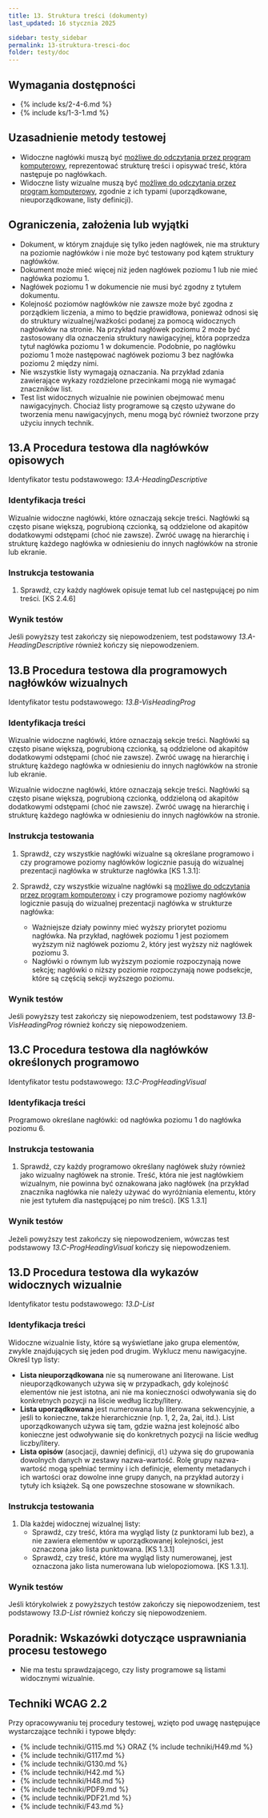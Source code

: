 ```yaml
---
title: 13. Struktura treści (dokumenty)
last_updated: 16 stycznia 2025

sidebar: testy_sidebar
permalink: 13-struktura-tresci-doc
folder: testy/doc
---
```


## Wymagania dostępności
- {% include ks/2-4-6.md %}
- {% include ks/1-3-1.md %}

## Uzasadnienie metody testowej

-   Widoczne nagłówki muszą być [możliwe do odczytania przez program komputerowy](https://www.w3.org/TR/WCAG21/#dfn-programmatically-determinable), reprezentować strukturę treści i opisywać treść, która następuje po nagłówkach.
-   Widoczne listy wizualne  muszą być [możliwe do odczytania przez program komputerowy](https://www.w3.org/TR/WCAG21/#dfn-programmatically-determinable), zgodnie z ich typami (uporządkowane, nieuporządkowane, listy definicji).

## Ograniczenia, założenia lub wyjątki

-   Dokument, w którym znajduje się tylko jeden nagłówek, nie ma struktury na poziomie nagłówków i nie może być testowany pod kątem struktury nagłówków.
-   Dokument może mieć więcej niż jeden nagłówek poziomu 1 lub nie mieć nagłówka poziomu 1.
-   Nagłówek poziomu 1 w dokumencie nie musi być zgodny z tytułem dokumentu.
-   Kolejność poziomów nagłówków nie zawsze może być zgodna z porządkiem liczenia, a mimo to będzie prawidłowa, ponieważ odnosi się do struktury wizualnej/ważkości podanej za pomocą widocznych nagłówków na stronie. Na przykład nagłówek poziomu 2 może być zastosowany dla oznaczenia struktury nawigacyjnej, która poprzedza tytuł nagłówka poziomu 1 w dokumencie. Podobnie, po nagłówku poziomu 1 może następować nagłówek poziomu 3 bez nagłówka poziomu 2 między nimi.
-   Nie wszystkie listy wymagają oznaczania. Na przykład zdania zawierające wykazy rozdzielone przecinkami mogą nie wymagać znaczników list.
-   Test list widocznych wizualnie nie powinien obejmować menu nawigacyjnych. Chociaż listy programowe są często używane do tworzenia menu nawigacyjnych, menu mogą być również tworzone przy użyciu innych technik.

## 13.A Procedura testowa dla nagłówków opisowych
Identyfikator testu podstawowego: _13.A-HeadingDescriptive_

### Identyfikacja treści
<p id="d13aIC">Wizualnie widoczne nagłówki, które oznaczają sekcje treści. Nagłówki są często pisane większą, pogrubioną czcionką, są oddzielone od akapitów dodatkowymi odstępami (choć nie zawsze). Zwróć uwagę na hierarchię i strukturę każdego nagłówka w odniesieniu do innych nagłówków na stronie lub ekranie.</p>

### Instrukcja testowania
1.  Sprawdź, czy każdy nagłówek opisuje temat lub cel następującej po nim treści. [KS 2.4.6]

### Wynik testów
<p id="d13aTR">Jeśli powyższy test zakończy się niepowodzeniem, test podstawowy  <em>13.A-HeadingDescriptive</em> również kończy się niepowodzeniem.</p>

## 13.B Procedura testowa dla programowych nagłówków wizualnych
Identyfikator testu podstawowego: _13.B-VisHeadingProg_

### Identyfikacja treści
<p id="d13bIC">Wizualnie widoczne nagłówki, które oznaczają sekcje treści. Nagłówki są często pisane większą, pogrubioną czcionką, są oddzielone od akapitów dodatkowymi odstępami (choć nie zawsze). Zwróć uwagę na hierarchię i strukturę każdego nagłówka w odniesieniu do innych nagłówków na stronie lub ekranie.</p>

Wizualnie widoczne nagłówki, które oznaczają sekcje treści. Nagłówki są często pisane większą, pogrubioną czcionką, oddzieloną od akapitów dodatkowymi odstępami (choć nie zawsze). Zwróć uwagę na hierarchię i strukturę każdego nagłówka w odniesieniu do innych nagłówków na stronie.

### Instrukcja testowania
1.	Sprawdź, czy wszystkie nagłówki wizualne są określane programowo i czy programowe poziomy nagłówków logicznie pasują do wizualnej prezentacji nagłówka w strukturze nagłówka [KS 1.3.1]:

1.  Sprawdź, czy wszystkie wizualne nagłówki są [możliwe do odczytania przez program komputerowy](https://www.w3.org/TR/WCAG21/#dfn-programmatically-determinable) i czy programowe poziomy nagłówków logicznie pasują do wizualnej prezentacji nagłówka w strukturze nagłówka:
    -  Ważniejsze działy powinny mieć wyższy priorytet poziomu nagłówka. Na przykład, nagłówek poziomu 1 jest poziomem wyższym niż nagłówek poziomu 2, który jest wyższy niż nagłówek poziomu 3.
    -  Nagłówki o równym lub wyższym poziomie rozpoczynają nowe sekcję; nagłówki o niższy poziomie rozpoczynają nowe podsekcje, które są częścią sekcji wyższego poziomu.

### Wynik testów

<p id="d13bTR">Jeśli powyższy test zakończy się niepowodzeniem, test podstawowy <em>13.B-VisHeadingProg</em> również  kończy się niepowodzeniem.</p>


## 13.C Procedura testowa dla nagłówków określonych programowo
Identyfikator testu podstawowego: _13.C-ProgHeadingVisual_

### Identyfikacja treści
Programowo określane nagłówki: od nagłówka poziomu 1 do nagłówka poziomu 6.

### Instrukcja testowania
1.  Sprawdź, czy każdy programowo określany nagłówek służy również jako wizualny nagłówek na stronie. Treść, która nie jest nagłówkiem wizualnym, nie powinna być oznakowana jako nagłówek (na przykład znacznika nagłówka nie należy używać do wyróżniania elementu, który nie jest tytułem dla następującej po nim treści). [KS 1.3.1]

### Wynik testów
<p id="d13cTR">Jeżeli powyższy test zakończy się niepowodzeniem, wówczas test podstawowy <em>13.C-ProgHeadingVisual</em> kończy się niepowodzeniem.</p>

## 13.D Procedura testowa dla wykazów widocznych wizualnie
Identyfikator testu podstawowego: _13.D-List_

### Identyfikacja treści
Widoczne wizualnie listy, które są wyświetlane jako grupa elementów, zwykle znajdujących się jeden pod drugim. Wyklucz menu nawigacyjne. Określ typ listy:
-   **Lista nieuporządkowana** nie są numerowane ani literowane. List nieuporządkowanych używa się w przypadkach, gdy kolejność elementów nie jest istotna, ani nie ma konieczności odwoływania się do konkretnych pozycji na liście według liczby/litery.
-   **Lista uporządkowana** jest numerowana lub literowana sekwencyjnie, a jeśli to konieczne, także hierarchicznie (np. 1, 2, 2a, 2ai, itd.). List uporządkowanych używa się tam, gdzie ważna jest kolejność albo konieczne jest odwoływanie się do konkretnych pozycji na liście według liczby/litery.
-   **Lista opisów** (asocjacji, dawniej definicji, <code>dl</code>) używa się do grupowania dowolnych danych w zestawy nazwa-wartość. Rolę grupy nazwa-wartość mogą spełniać terminy i ich definicje, elementy metadanych i ich wartości oraz dowolne inne grupy danych, na przykład autorzy i tytuły ich książek. Są one powszechne stosowane w słownikach.

### Instrukcja testowania
1.  Dla każdej widocznej wizualnej listy:
    -  Sprawdź, czy treść, która ma wygląd listy (z punktorami lub bez), a nie zawiera elementów w uporządkowanej kolejności, jest oznaczona jako lista punktowana. [KS 1.3.1]
    -  Sprawdź, czy treść, które ma wygląd listy numerowanej, jest oznaczona jako lista numerowana lub wielopoziomowa. [KS 1.3.1].


### Wynik testów
<p id="d13dTR">Jeśli którykolwiek z powyższych testów zakończy się niepowodzeniem, test podstawowy <em>13.D-List</em> również kończy się niepowodzeniem.</p>


##  Poradnik: Wskazówki dotyczące usprawniania procesu testowego
- Nie ma testu sprawdzającego, czy listy programowe są listami widocznymi wizualnie.
## Techniki WCAG 2.2
Przy opracowywaniu tej procedury testowej, wzięto pod uwagę następujące wystarczające techniki i typowe błędy:


- {% include techniki/G115.md %} ORAZ {% include techniki/H49.md %}
- {% include techniki/G117.md %}
- {% include techniki/G130.md %}
- {% include techniki/H42.md %}
- {% include techniki/H48.md %}
- {% include techniki/PDF9.md %}
- {% include techniki/PDF21.md %}
- {% include techniki/F43.md %}
